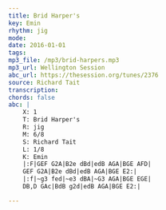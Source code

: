 ```yaml
---
title: Brid Harper's
key: Emin
rhythm: jig
mode: 
date: 2016-01-01
tags:
mp3_file: /mp3/brid-harpers.mp3
mp3_url: Wellington Session
abc_url: https://thesession.org/tunes/2376
source: Richard Tait
transcription: 
chords: false
abc: |
    X: 1
    T: Brid Harper's
    R: jig
    M: 6/8
    S: Richard Tait
    L: 1/8
    K: Emin
    |:F|GEF G2A|B2e dBd|edB AGA|BGE AFD|
    GEF G2A|B2e dBd|edB AGA|BGE E2:|
    |:f|~g3 fed|~e3 dBA|~G3 AGA|BGE EGE|
    DB,D GAc|BdB g2d|edB AGA|BGE E2:|

---
```

